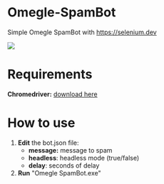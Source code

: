 # Omegle-SpamBot
 Simple Omegle SpamBot with https://selenium.dev

<img src="https://i.imgur.com/khUGdfq.gif">
 
 # Requirements
 
 <b>Chromedriver:</b> <a href="https://chromedriver.chromium.org/">download here</a>
 
# How to use

1) <b>Edit</b> the bot.json file:
   - <b>message:</b> message to spam
   - <b>headless</b>: headless mode (true/false)
   - <b>delay</b>: seconds of delay
2) <b>Run</b> "Omegle SpamBot.exe"
